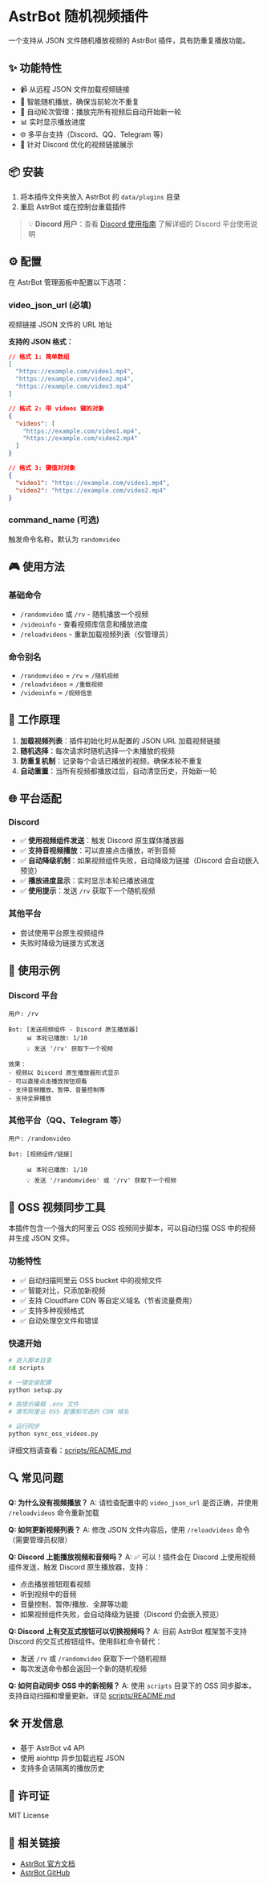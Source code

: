 # AstrBot 随机视频插件

一个支持从 JSON 文件随机播放视频的 AstrBot 插件，具有防重复播放功能。

## ✨ 功能特性

- 📹 从远程 JSON 文件加载视频链接
- 🎲 智能随机播放，确保当前轮次不重复
- 🔄 自动轮次管理：播放完所有视频后自动开始新一轮
- 📊 实时显示播放进度
- 🌐 多平台支持（Discord、QQ、Telegram 等）
- 🎯 针对 Discord 优化的视频链接展示

## 📦 安装

1. 将本插件文件夹放入 AstrBot 的 `data/plugins` 目录
2. 重启 AstrBot 或在控制台重载插件

> 💡 **Discord 用户**：查看 [Discord 使用指南](DISCORD_GUIDE.md) 了解详细的 Discord 平台使用说明

## ⚙️ 配置

在 AstrBot 管理面板中配置以下选项：

### video_json_url (必填)
视频链接 JSON 文件的 URL 地址

**支持的 JSON 格式：**

```json
// 格式 1: 简单数组
[
  "https://example.com/video1.mp4",
  "https://example.com/video2.mp4",
  "https://example.com/video3.mp4"
]

// 格式 2: 带 videos 键的对象
{
  "videos": [
    "https://example.com/video1.mp4",
    "https://example.com/video2.mp4"
  ]
}

// 格式 3: 键值对对象
{
  "video1": "https://example.com/video1.mp4",
  "video2": "https://example.com/video2.mp4"
}
```

### command_name (可选)
触发命令名称，默认为 `randomvideo`

## 🎮 使用方法

### 基础命令

- `/randomvideo` 或 `/rv` - 随机播放一个视频
- `/videoinfo` - 查看视频库信息和播放进度
- `/reloadvideos` - 重新加载视频列表（仅管理员）

### 命令别名

- `/randomvideo` = `/rv` = `/随机视频`
- `/reloadvideos` = `/重载视频`
- `/videoinfo` = `/视频信息`

## 🔧 工作原理

1. **加载视频列表**：插件初始化时从配置的 JSON URL 加载视频链接
2. **随机选择**：每次请求时随机选择一个未播放的视频
3. **防重复机制**：记录每个会话已播放的视频，确保本轮不重复
4. **自动重置**：当所有视频都播放过后，自动清空历史，开始新一轮

## 🌐 平台适配

### Discord
- ✅ **使用视频组件发送**：触发 Discord 原生媒体播放器
- ✅ **支持音视频播放**：可以直接点击播放，听到音频
- ✅ **自动降级机制**：如果视频组件失败，自动降级为链接（Discord 会自动嵌入预览）
- ✅ **播放进度显示**：实时显示本轮已播放进度
- ✅ **使用提示**：发送 `/rv` 获取下一个随机视频

### 其他平台
- 尝试使用平台原生视频组件
- 失败时降级为链接方式发送

## 📝 使用示例

### Discord 平台
```
用户: /rv

Bot: [发送视频组件 - Discord 原生播放器]
     📊 本轮已播放: 1/10
     💡 发送 '/rv' 获取下一个视频

效果：
- 视频以 Discord 原生播放器形式显示
- 可以直接点击播放按钮观看
- 支持音频播放、暂停、音量控制等
- 支持全屏播放
```

### 其他平台（QQ、Telegram 等）
```
用户: /randomvideo

Bot: [视频组件/链接]

     📊 本轮已播放: 1/10
     💡 发送 '/randomvideo' 或 '/rv' 获取下一个视频
```

## 🔧 OSS 视频同步工具

本插件包含一个强大的阿里云 OSS 视频同步脚本，可以自动扫描 OSS 中的视频并生成 JSON 文件。

### 功能特性

- ✅ 自动扫描阿里云 OSS bucket 中的视频文件
- ✅ 智能对比，只添加新视频
- ✅ 支持 Cloudflare CDN 等自定义域名（节省流量费用）
- ✅ 支持多种视频格式
- ✅ 自动处理空文件和错误

### 快速开始

```bash
# 进入脚本目录
cd scripts

# 一键安装配置
python setup.py

# 按提示编辑 .env 文件
# 填写阿里云 OSS 配置和可选的 CDN 域名

# 运行同步
python sync_oss_videos.py
```

详细文档请查看：[scripts/README.md](scripts/README.md)

## 🔍 常见问题

**Q: 为什么没有视频播放？**
A: 请检查配置中的 `video_json_url` 是否正确，并使用 `/reloadvideos` 命令重新加载

**Q: 如何更新视频列表？**
A: 修改 JSON 文件内容后，使用 `/reloadvideos` 命令（需要管理员权限）

**Q: Discord 上能播放视频和音频吗？**
A: ✅ 可以！插件会在 Discord 上使用视频组件发送，触发 Discord 原生播放器，支持：
- 点击播放按钮观看视频
- 听到视频中的音频
- 音量控制、暂停/播放、全屏等功能
- 如果视频组件失败，会自动降级为链接（Discord 仍会嵌入预览）

**Q: Discord 上有交互式按钮可以切换视频吗？**
A: 目前 AstrBot 框架暂不支持 Discord 的交互式按钮组件。使用斜杠命令替代：
- 发送 `/rv` 或 `/randomvideo` 获取下一个随机视频
- 每次发送命令都会返回一个新的随机视频

**Q: 如何自动同步 OSS 中的新视频？**
A: 使用 `scripts` 目录下的 OSS 同步脚本，支持自动扫描和增量更新。详见 [scripts/README.md](scripts/README.md)

## 🛠️ 开发信息

- 基于 AstrBot v4 API
- 使用 aiohttp 异步加载远程 JSON
- 支持多会话隔离的播放历史

## 📄 许可证

MIT License

## 🔗 相关链接

- [AstrBot 官方文档](https://astrbot.app/)
- [AstrBot GitHub](https://github.com/AstrBotDevs/AstrBot)

